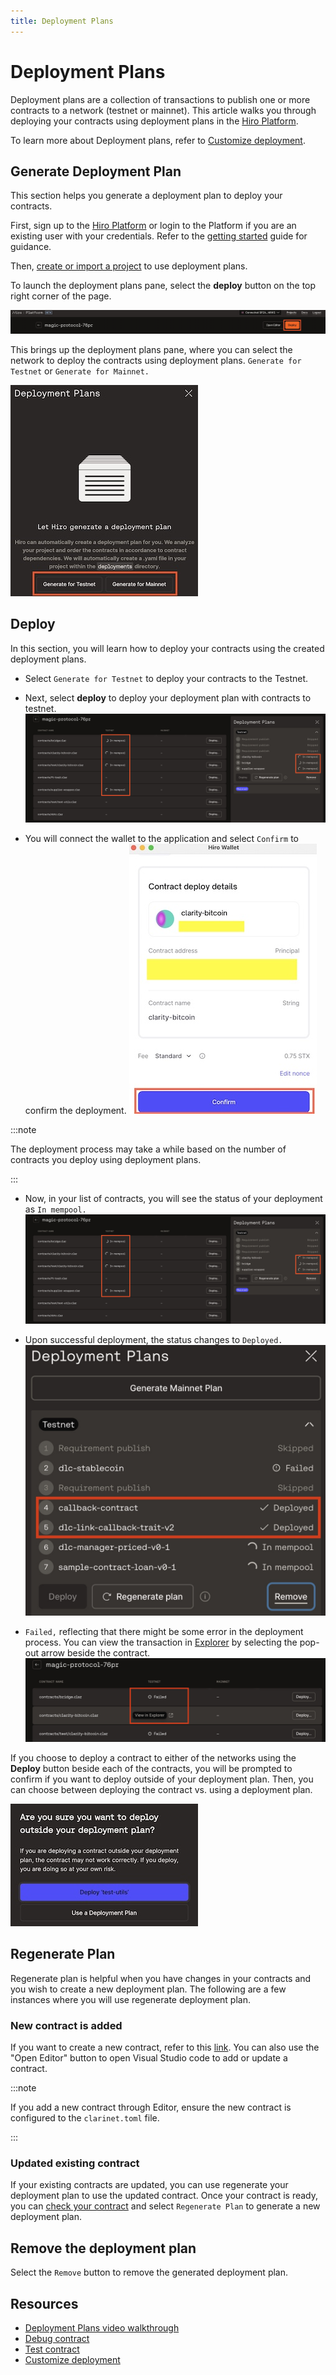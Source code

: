```yaml
---
title: Deployment Plans
---
```


# Deployment Plans

Deployment plans are a collection of transactions to publish one or more contracts to a network (testnet or mainnet). This article walks you through deploying your contracts using deployment plans in the [Hiro Platform](https://platform.hiro.so/).

To learn more about Deployment plans, refer to [Customize deployment](https://docs.hiro.so/clarinet/how-to-guides/how-to-use-deployment-plans#deployment-plans).

## Generate Deployment Plan

This section helps you generate a deployment plan to deploy your contracts.

First, sign up to the [Hiro Platform](https://platform.hiro.so/) or login to the Platform if you are an existing user with your credentials. Refer to the [getting started](https://docs.hiro.so/platform/getting-started#sign-up-as-a-new-user) guide for guidance.

Then, [create or import a project](https://docs.hiro.so/platform/getting-started#create-or-import-project) to use deployment plans.

To launch the deployment plans pane, select the **deploy** button on the top right corner of the page.

![Deploy button](images/deployment-plans-deploy-button.jpeg)

This brings up the deployment plans pane, where you can select the network to deploy the contracts using deployment plans. `Generate for Testnet` or `Generate for Mainnet.`

![Deployment plans pane](images/generate-deployment-plans.jpeg)

## Deploy

In this section, you will learn how to deploy your contracts using the created deployment plans.

- Select `Generate for Testnet` to deploy your contracts to the Testnet.
- Next, select **deploy** to deploy your deployment plan with contracts to testnet.
![Deployment plan with status in-mempool](images/deployment-plan-in-mempool.jpeg)

- You will connect the wallet to the application and select `Confirm` to confirm the deployment.
![Connect wallet](images/deployment-plan-connect-wallet.jpeg)

:::note

The deployment process may take a while based on the number of contracts you deploy using deployment plans.

:::

- Now, in your list of contracts, you will see the status of your deployment as `In mempool.`
![Deployment plan with status in-mempool](images/deployment-plan-in-mempool.jpeg)

- Upon successful deployment, the status changes to `Deployed.`
![Deployment plan with status deployed](images/deployment-plans-status-deployed.jpeg)

-  `Failed,` reflecting that there might be some error in the deployment process. You can view the transaction in [Explorer](https://explorer.hiro.so/) by selecting the pop-out arrow beside the contract.
![Deployment failed](images/deployment-plans-failed.jpeg)

If you choose to deploy a contract to either of the networks using the **Deploy** button beside each of the contracts, you will be prompted to confirm if you want to deploy outside of your deployment plan. Then, you can choose between deploying the contract vs. using a deployment plan.

![Confirmation to deploy outside of deployment plan](images/confirmation-to-delpoy-outside-of-deployment-plan.jpeg)

## Regenerate Plan

Regenerate plan is helpful when you have changes in your contracts and you wish to create a new deployment plan. The following are a few instances where you will use regenerate deployment plan.

### New contract is added

If you want to create a new contract, refer to this [link](https://docs.hiro.so/clarinet/how-to-guides/how-to-add-contract). You can also use the "Open Editor" button to open Visual Studio code to add or update a contract.

:::note

If you add a new contract through Editor, ensure the new contract is configured to the `clarinet.toml` file.

:::

### Updated existing contract

If your existing contracts are updated, you can use regenerate your deployment plan to use the updated contract.
Once your contract is ready, you can [check your contract](https://docs.hiro.so/clarinet/how-to-guides/how-to-check-contract) and select `Regenerate Plan` to generate a new deployment plan.

## Remove the deployment plan

Select the `Remove` button to remove the generated deployment plan.

## Resources

- [Deployment Plans video walkthrough](https://www.youtube.com/watch?v=YcIg5VCO98s)
- [Debug contract](https://docs.hiro.so/clarinet/how-to-guides/how-to-debug-contract)
- [Test contract](https://docs.hiro.so/clarinet/how-to-guides/how-to-test-contract)
- [Customize deployment](https://docs.hiro.so/clarinet/how-to-guides/how-to-use-deployment-plans)
